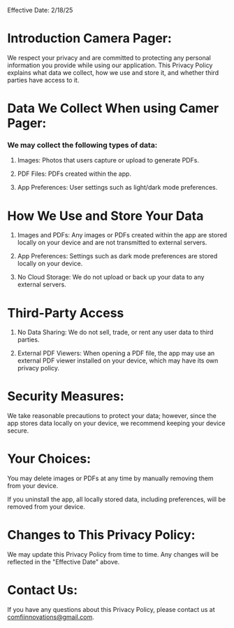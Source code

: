 Effective Date: 2/18/25

# Introduction Camera Pager:
We respect your privacy and are committed to protecting any personal information you provide while using our application. This Privacy Policy explains what data we collect, how we use and store it, and whether third parties have access to it.

# Data We Collect When using Camer Pager:
 ### We may collect the following types of data:

1. Images: Photos that users capture or upload to generate PDFs.

2. PDF Files: PDFs created within the app.

3. App Preferences: User settings such as light/dark mode preferences.

# How We Use and Store Your Data

1. Images and PDFs: Any images or PDFs created within the app are stored locally on your device and are not transmitted to external servers.

2. App Preferences: Settings such as dark mode preferences are stored locally on your device.

3. No Cloud Storage: We do not upload or back up your data to any external servers.

# Third-Party Access

1. No Data Sharing: We do not sell, trade, or rent any user data to third parties.

2. External PDF Viewers: When opening a PDF file, the app may use an external PDF viewer installed on your device, which may have its own privacy policy.

# Security Measures: 

We take reasonable precautions to protect your data; however, since the app stores data locally on your device, we recommend keeping your device secure.

# Your Choices:

You may delete images or PDFs at any time by manually removing them from your device.

If you uninstall the app, all locally stored data, including preferences, will be removed from your device.

# Changes to This Privacy Policy:

We may update this Privacy Policy from time to time. Any changes will be reflected in the "Effective Date" above.

# Contact Us:
If you have any questions about this Privacy Policy, please contact us at comfiinnovations@gmail.com.

